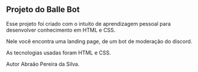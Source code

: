 ## Projeto do Balle Bot

Esse projeto foi criado com o intuito de aprendizagem pessoal para desenvolver conhecimento em HTML e CSS.

Nele você encontra uma landing page, de um bot de moderação do discord.

As tecnologias usadas foram HTML e CSS.

Autor Abraão Pereira da Silva.